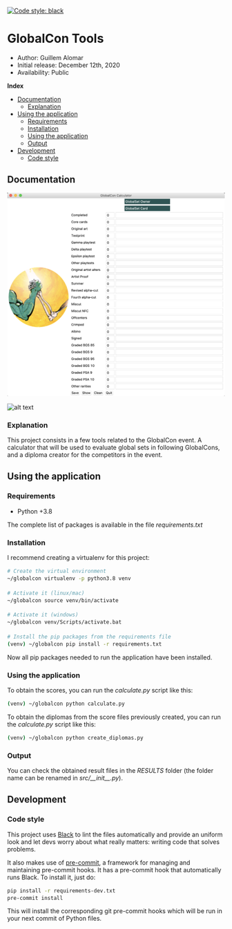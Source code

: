 [![Code style:
black](https://img.shields.io/badge/code%20style-black-000000.svg?style=for-the-badge)](https://github.com/psf/black)

# GlobalCon Tools

*    Author: Guillem Alomar
*    Initial release: December 12th, 2020
*    Availability: Public

**Index**
* [Documentation](#documentation)
    * [Explanation](#explanation)
* [Using the application](#using-the-application)
    * [Requirements](#requirements)
    * [Installation](#installation)
    * [Using the application](#using-the-application)
    * [Output](#output)
* [Development](#development)
    * [Code style](#code-style)

## Documentation

![alt text][logo2]

[logo2]: documentation/UI.png "ClassificationAutomation"

![alt text][logo3]

[logo3]: documentation/DiplomaExample.png "DiplomaExample"


### Explanation

This project consists in a few tools related to the GlobalCon event. A calculator that will be used to evaluate global
sets in following GlobalCons, and a diploma creator for the competitors in the event.

## Using the application

### Requirements

- Python +3.8

The complete list of packages is available in the file _requirements.txt_

### Installation

I recommend creating a virtualenv for this project:
```bash
# Create the virtual environment
~/globalcon virtualenv -p python3.8 venv

# Activate it (linux/mac)
~/globalcon source venv/bin/activate

# Activate it (windows)
~/globalcon venv/Scripts/activate.bat

# Install the pip packages from the requirements file
(venv) ~/globalcon pip install -r requirements.txt
```
Now all pip packages needed to run the application have been installed.

### Using the application

To obtain the scores, you can run the  _calculate.py_ script like this:
```bash
(venv) ~/globalcon python calculate.py
```

To obtain the diplomas from the score files previously created, you can run the  _calculate.py_ script like this:
```bash
(venv) ~/globalcon python create_diplomas.py
```

### Output

You can check the obtained result files in the _RESULTS_ folder (the 
folder name can be renamed in _src/\_\_init\_\_.py_).

## Development

### Code style

This project uses [Black](https://github.com/psf/black) to lint the files
automatically and provide an uniform look and let devs worry about what really
matters: writing code that solves problems.

It also makes use of [pre-commit](https://pre-commit.com/), a framework for
managing and maintaining pre-commit hooks. It has a pre-commit hook that
automatically runs Black. To install it, just do:

```bash
pip install -r requirements-dev.txt
pre-commit install
```

This will install the corresponding git pre-commit hooks which will be run in
your next commit of Python files.
